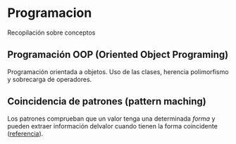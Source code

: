 # Programacion
Recopilación sobre conceptos 

## Programación OOP (Oriented Object Programing)
Programación orientada a objetos. Uso de las clases, herencia polimorfismo y sobrecarga de operadores.

## Coincidencia de patrones (pattern maching)
Los patrones comprueban que un valor tenga una determinada *forma* y pueden extraer información delvalor cuando tienen la forma coincidente ([referencia](https://docs.microsoft.com/es-es/dotnet/csharp/pattern-matching)).

